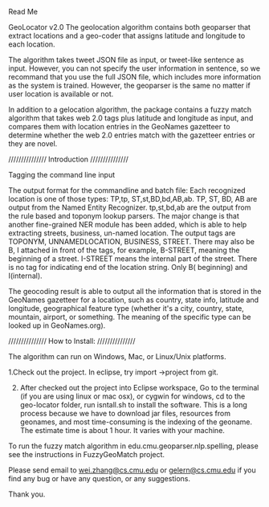 Read Me

GeoLocator v2.0
The geolocation algorithm contains both geoparser that extract locations and a geo-coder that assigns latitude and longitude to each location.

The algorithm takes tweet JSON file as input, or tweet-like sentence as input. However, you can not specify the user information in sentence, so we recommand that you use the full JSON file, which includes more information as the system is trained. However, the geoparser is the same no matter if user location is available or not.

In addition to a gelocation algorithm, the package contains a fuzzy match algorithm that takes web 2.0 tags plus latitude and longitude as input, and compares them with location entries in the GeoNames gazetteer to determine whether the web 2.0 entries match with the gazetteer entries or they are novel.

/////////////// Introduction ///////////////

Tagging the command line input

The output format for the commandline and batch file: Each recognized location is one of those types: TP,tp, ST,st,BD,bd,AB,ab. TP, ST, BD, AB are output from the Named Entity Recognizer. tp,st,bd,ab are the output from the rule based and toponym lookup parsers.
The major change is that another fine-grained NER module has been added, which is able to help extracting streets, business, un-named location. The output tags are TOPONYM, UNNAMEDLOCATION, BUSINESS, STREET. There may also be B, I attached in front of the tags, for example, B-STREET, meaning the beginning of a street. I-STREET means the internal part of the street. There is no tag for indicating end of the location string. Only B( beginning) and I(internal). 

The geocoding result is able to output all the information that is stored in the GeoNames gazetteer for a location, such as country, state info, latitude and longitude, geographical feature type (whether it's a city, country, state, mountain, airport, or something. The meaning of the specific type can be looked up in GeoNames.org).  

/////////////// How to Install: ///////////////

The algorithm can run on Windows, Mac, or Linux/Unix platforms.

1.Check out the project.
In eclipse, try import ->project from git.

2. After checked out the project into Eclipse workspace,
Go to the terminal (if you are using linux or mac osx), or cygwin for windows, cd to the geo-locator folder, run isntall.sh to install the software.
This is a long process because we have to download jar files, resources from geonames, and most time-consuming is the indexing of the geoname.
The estimate time is about 1 hour. It varies with your machine. 

To run the fuzzy match algorithm in edu.cmu.geoparser.nlp.spelling, please see the instructions in FuzzyGeoMatch project.

Please send email to wei.zhang@cs.cmu.edu or gelern@cs.cmu.edu if you find any bug or have any question, or any suggestions.

Thank you.
